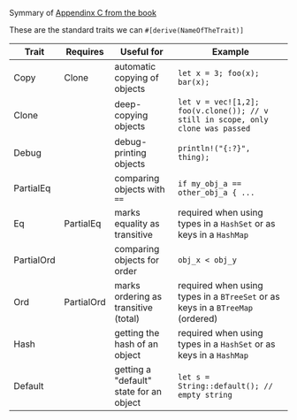 Symmary of [Appendinx C from the book](https://doc.rust-lang.org/book/appendix-03-derivable-traits.html)

These are the standard traits we can `#[derive(NameOfTheTrait)]`

| Trait | Requires | Useful for | Example |
| --- | --- | --- | --- |
| Copy | Clone | automatic copying of objects | `let x = 3; foo(x); bar(x);` |
| Clone | | deep-copying objects | `let v = vec![1,2]; foo(v.clone()); // v still in scope, only clone was passed` |
| Debug | | debug-printing objects | `println!("{:?}", thing);` |
| PartialEq | | comparing objects with `==` | `if my_obj_a == other_obj_a { ... ` |
| Eq | PartialEq | marks equality as transitive | required when using types in a `HashSet` or as keys in a `HashMap` |
| PartialOrd | | comparing objects for order | `obj_x < obj_y` |
| Ord | PartialOrd | marks ordering as transitive (total) | required when using types in a `BTreeSet` or as keys in a `BTreeMap` (ordered) |
| Hash | | getting the hash of an object | required when using types in a `HashSet` or as keys in a `HashMap` |
| Default | | getting a "default" state for an object | `let s = String::default(); // empty string` |
